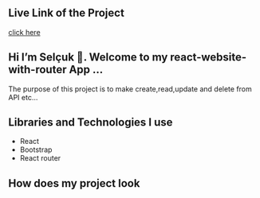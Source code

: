 ## Live Link of the Project

[click here](https://react-website-with-router.netlify.app/)

## Hi I’m Selçuk 👋. Welcome to my react-website-with-router App ...

 The purpose of this project is to make  create,read,update and delete from API etc...

## Libraries and Technologies I use

 * React
 * Bootstrap
 * React router



## How does my project look
